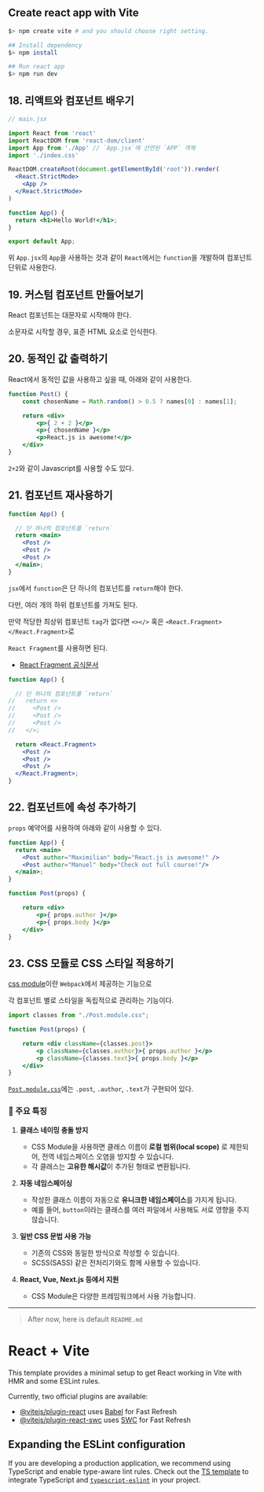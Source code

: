 ## Create react app with Vite

```bash
$> npm create vite # and you should choose right setting.

## Install dependency
$> npm install

## Run react app
$> npm run dev
```

## 18. 리액트와 컴포넌트 배우기

```jsx
// main.jsx

import React from 'react'
import ReactDOM from 'react-dom/client'
import App from './App' // `App.jsx`에 선언된 `APP` 객체
import './index.css'

ReactDOM.createRoot(document.getElementById('root')).render(
  <React.StrictMode>
    <App />
  </React.StrictMode>
)
```

```jsx
function App() {
  return <h1>Hello World!</h1>;
}

export default App;
```

위 `App.jsx`의 `App`을 사용하는 것과 같이 `React`에서는 `function`을 개발하여 컴포넌트 단위로 사용한다.


## 19. 커스텀 컴포넌트 만들어보기

React 컴포넌트는 대문자로 시작해야 한다.

소문자로 시작할 경우, 표준 HTML 요소로 인식한다.

## 20. 동적인 값 출력하기

React에서 동적인 값을 사용하고 싶을 때, 아래와 같이 사용한다.

```jsx
function Post() {
    const chosenName = Math.random() > 0.5 ? names[0] : names[1];

    return <div>
        <p>{ 2 + 2 }</p>
        <p>{ chosenName }</p>
        <p>React.js is awesome!</p>
    </div>
} 
```

`2+2`와 같이 Javascript를 사용할 수도 있다.

## 21. 컴포넌트 재사용하기

```jsx
function App() {

  // 단 하나의 컴포넌트를 `return`
  return <main> 
    <Post />
    <Post />
    <Post />
  </main>;
}
```

`jsx`에서 `function`은 단 하나의 컴포넌트를 `return`해야 한다.

다만, 여러 개의 하위 컴포넌트를 가져도 된다.

만약 적당한 최상위 컴포넌트 `tag`가 없다면 `<></>` 혹은 `<React.Fragment></React.Fragment>`로 

`React Fragment`를 사용하면 된다.

- [React Fragment 공식문서](https://ko.legacy.reactjs.org/docs/fragments.html)


```jsx
function App() {

  // 단 하나의 컴포넌트를 `return`
//   return <> 
//     <Post />
//     <Post />
//     <Post />
//   </>;

  return <React.Fragment> 
    <Post />
    <Post />
    <Post />
  </React.Fragment>;
}
```

## 22. 컴포넌트에 속성 추가하기

`props` 예약어를 사용하여 아래와 같이 사용할 수 있다.

```jsx
function App() {
  return <main>
    <Post author="Maximilian" body="React.js is awesome!" />
    <Post author="Manuel" body="Check out full course!"/>
  </main>;
}
```

```jsx
function Post(props) {

    return <div>
        <p>{ props.author }</p>
        <p>{ props.body }</p>
    </div>
} 
```

## 23. CSS 모듈로 CSS 스타일 적용하기

[css module](./docs/css_module.md)이란 `Webpack`에서 제공하는 기능으로

각 컴포넌트 별로 스타일을 독립적으로 관리하는 기능이다.

```jsx
import classes from "./Post.module.css";

function Post(props) {

    return <div className={classes.post}>
        <p className={classes.author}>{ props.author }</p>
        <p className={classes.text}>{ props.body }</p>
    </div>
} 
```

[`Post.module.css`](./src/components/Post.module.css)에는 `.post`, `.author`, `.text`가 구현되어 있다.

### 📌 주요 특징
1. **클래스 네이밍 충돌 방지**
   - CSS Module을 사용하면 클래스 이름이 **로컬 범위(local scope)** 로 제한되어, 전역 네임스페이스 오염을 방지할 수 있습니다.
   - 각 클래스는 **고유한 해시값**이 추가된 형태로 변환됩니다.
   
2. **자동 네임스페이싱**
   - 작성한 클래스 이름이 자동으로 **유니크한 네임스페이스**를 가지게 됩니다.
   - 예를 들어, `button`이라는 클래스를 여러 파일에서 사용해도 서로 영향을 주지 않습니다.

3. **일반 CSS 문법 사용 가능**
   - 기존의 CSS와 동일한 방식으로 작성할 수 있습니다.
   - SCSS(SASS) 같은 전처리기와도 함께 사용할 수 있습니다.

4. **React, Vue, Next.js 등에서 지원**
   - CSS Module은 다양한 프레임워크에서 사용 가능합니다.




---

> After now, here is default `README.md`

# React + Vite

This template provides a minimal setup to get React working in Vite with HMR and some ESLint rules.

Currently, two official plugins are available:

- [@vitejs/plugin-react](https://github.com/vitejs/vite-plugin-react/blob/main/packages/plugin-react/README.md) uses [Babel](https://babeljs.io/) for Fast Refresh
- [@vitejs/plugin-react-swc](https://github.com/vitejs/vite-plugin-react-swc) uses [SWC](https://swc.rs/) for Fast Refresh

## Expanding the ESLint configuration

If you are developing a production application, we recommend using TypeScript and enable type-aware lint rules. Check out the [TS template](https://github.com/vitejs/vite/tree/main/packages/create-vite/template-react-ts) to integrate TypeScript and [`typescript-eslint`](https://typescript-eslint.io) in your project.
